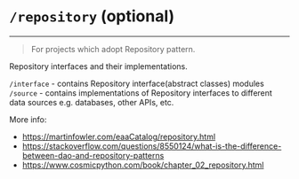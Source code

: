 # `/repository` (optional)

---

> For projects which adopt Repository pattern.

Repository interfaces and their implementations.


`/interface` - contains Repository interface(abstract classes) modules
`/source` - contains implementations of Repository interfaces to different data sources e.g. databases, other APIs, etc. 

More info:

* https://martinfowler.com/eaaCatalog/repository.html
* https://stackoverflow.com/questions/8550124/what-is-the-difference-between-dao-and-repository-patterns
* https://www.cosmicpython.com/book/chapter_02_repository.html